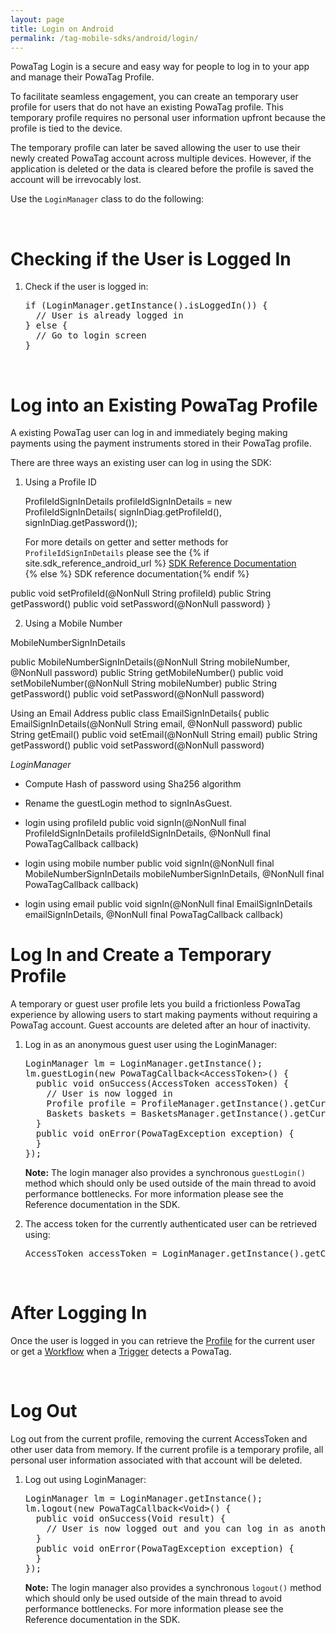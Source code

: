 ```yaml
---
layout: page
title: Login on Android
permalink: /tag-mobile-sdks/android/login/
---
```


PowaTag Login is a secure and easy way for people to log in to your app and manage their PowaTag Profile.

To facilitate seamless engagement, you can create an temporary user profile for users that do not have an existing PowaTag profile. This temporary profile requires no personal user information upfront because the profile is tied to the device. 

The temporary profile can later be saved allowing the user to use their newly created PowaTag account across multiple devices. However, if the application is deleted or the data is cleared before the profile is saved the account will be irrevocably lost.

Use the <code>LoginManager</code> class to do the following:

<br />

# Checking if the User is Logged In

1. Check if the user is logged in:

    <pre>if (LoginManager.getInstance().isLoggedIn()) {
     // User is already logged in
   } else {
     // Go to login screen
   }</pre>

<br />

# Log into an Existing PowaTag Profile

A existing PowaTag user can log in and immediately beging making payments using the payment instruments stored in their PowaTag profile.

There are three ways an existing user can log in using the SDK: 

1. Using a Profile ID

	ProfileIdSignInDetails profileIdSignInDetails = new ProfileIdSignInDetails( signInDiag.getProfileId(), signInDiag.getPassword());

	For more details on getter and setter methods for <code>ProfileIdSignInDetails</code> please see the {% if site.sdk_reference_android_url  %} <a class="reference-link android" href="{{sdk_reference_android_url}}">SDK Reference Documentation</a><br /> {% else %} SDK reference documentation{% endif %} 
	 

	

	
    


public void setProfileId(@NonNull String profileId)
public String getPassword()
public void setPassword(@NonNull password)
}


2. Using a Mobile Number

MobileNumberSignInDetails

public MobileNumberSignInDetails(@NonNull String mobileNumber, @NonNull password)
public String getMobileNumber()
public void setMobileNumber(@NonNull String mobileNumber)
public String getPassword()
public void setPassword(@NonNull password)


Using an Email Address
public class EmailSignInDetails{
public EmailSignInDetails(@NonNull String email, @NonNull password)
public String getEmail()
public void setEmail(@NonNull String email)
public String getPassword()
public void setPassword(@NonNull password)


*LoginManager*

* Compute Hash of password using Sha256 algorithm
* Rename the guestLogin method to signInAsGuest.

* login using profileId
public void signIn(@NonNull final ProfileIdSignInDetails profileIdSignInDetails, @NonNull final PowaTagCallback<Profile> callback)

* login using mobile number
public void signIn(@NonNull final MobileNumberSignInDetails mobileNumberSignInDetails, @NonNull final PowaTagCallback<Profile> callback)

* login using email
public void signIn(@NonNull final EmailSignInDetails emailSignInDetails, @NonNull final PowaTagCallback<Profile> callback)


# Log In and Create a Temporary Profile

A temporary or guest user profile lets you build a frictionless PowaTag experience by allowing users to start making payments without requiring a PowaTag account. Guest accounts are deleted after an hour of inactivity.

1. Log in as an anonymous guest user using the LoginManager:
	
    <pre>LoginManager lm = LoginManager.getInstance();
   lm.guestLogin(new PowaTagCallback&lt;AccessToken&gt;() {
     public void onSuccess(AccessToken accessToken) {
       // User is now logged in
       Profile profile = ProfileManager.getInstance().getCurrentProfile();
       Baskets baskets = BasketsManager.getInstance().getCurrentBaskets();
     }
     public void onError(PowaTagException exception) {
     }
   });</pre>
   
   <b>Note:</b> The login manager also provides a synchronous <code>guestLogin()</code> method which should only be used outside of the main thread to avoid performance bottlenecks. For more information please see the Reference documentation in the SDK.

   
   
2. The access token for the currently authenticated user can be retrieved using:
   
    <pre>AccessToken accessToken = LoginManager.getInstance().getCurrentAccessToken();  </pre>

<br/>


# After Logging In

Once the user is logged in you can retrieve the [Profile]({{site.baseurl}}/tag-mobile-sdks/android/profile/) for the current user or get a [Workflow]({{site.baseurl}}/tag-mobile-sdks/android/workflows/) when a [Trigger]({{site.baseurl}}/tag-mobile-sdks/android/triggers/) detects a PowaTag.

<br />

# Log Out

Log out from the current profile, removing the current AccessToken and other user data from memory. If the current profile is a temporary profile, all personal user information associated with that account will be deleted.


1. Log out using LoginManager:

    <pre>LoginManager lm = LoginManager.getInstance();
   lm.logout(new PowaTagCallback&lt;Void&gt;() {
     public void onSuccess(Void result) {
       // User is now logged out and you can log in as another user
     }
     public void onError(PowaTagException exception) {
     }
   });</pre>

	<b>Note:</b> The login manager also provides a synchronous <code>logout()</code> method which should only be used outside of the main thread to avoid performance bottlenecks. For more information please see the Reference documentation in the SDK.

   



